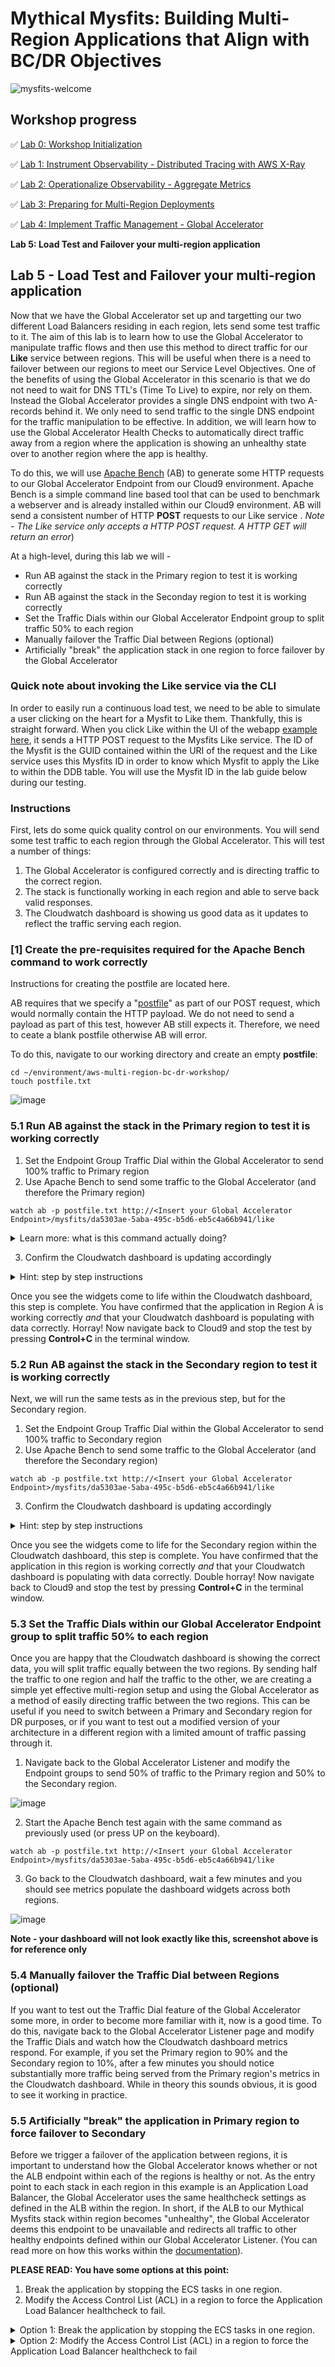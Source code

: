 # Mythical Mysfits: Building Multi-Region Applications that Align with BC/DR Objectives

![mysfits-welcome](../images/mysfits-welcome.png)

## Workshop progress
✅ [Lab 0: Workshop Initialization](../lab-0-init)

✅ [Lab 1: Instrument Observability - Distributed Tracing with AWS X-Ray](../lab-1-xray)

✅ [Lab 2: Operationalize Observability - Aggregate Metrics](../lab-2-agg)

✅ [Lab 3: Preparing for Multi-Region Deployments](../lab-3-mr-prep)

✅ [Lab 4: Implement Traffic Management - Global Accelerator](../lab-4-globalacc)

**Lab 5: Load Test and Failover your multi-region application**

## Lab 5 - Load Test and Failover your multi-region application
Now that we have the Global Accelerator set up and targetting our two different Load Balancers residing in each region, lets send some test traffic to it. The aim of this lab is to learn how to use the Global Accelerator to manipulate traffic flows and then use this method to direct traffic for our **Like** service between regions. This will be useful when there is a need to failover between our regions to meet our Service Level Objectives.
One of the benefits of using the Global Accelerator in this scenario is that we do not need to wait for DNS TTL's (Time To Live) to expire, nor rely on them. Instead the Global Accelerator provides a single DNS endpoint with two A-records behind it. We only need to send traffic to the single DNS endpoint for the traffic manipulation to be effective.
In addition, we will learn how to use the Global Accelerator Health Checks to automatically direct traffic away from a region where the application is showing an unhealthy state over to another region where the app is healthy.

To do this, we will use [Apache Bench](https://httpd.apache.org/docs/2.4/programs/ab.html) (AB) to generate some HTTP requests to our Global Accelerator Endpoint from our Cloud9 environment. Apache Bench is a simple command line based tool that can be used to benchmark a webserver and is already installed within our Cloud9 environment. AB will send a consistent number of HTTP **POST** requests to our Like service . *Note - The Like service only accepts a HTTP POST request. A HTTP GET will return an error*)

At a high-level, during this lab we will -
* Run AB against the stack in the Primary region to test it is working correctly
* Run AB against the stack in the Seconday region to test it is working correctly
* Set the Traffic Dials within our Global Accelerator Endpoint group to split traffic 50% to each region
* Manually failover the Traffic Dial between Regions (optional)
* Artificially "break" the application stack in one region to force failover by the Global Accelerator

### Quick note about invoking the Like service via the CLI

In order to easily run a continuous load test, we need to be able to simulate a user clicking on the heart for a Mysfit to Like them. Thankfully, this is straight forward. When you click Like within the UI of the webapp [example here](![image](https://user-images.githubusercontent.com/23423809/69885348-91915480-1291-11ea-8b21-dd53350d2781.png)
), it sends a HTTP POST request to the Mysfits Like service. The ID of the Mysfit is the GUID contained within the URI of the request and the Like service uses this Mysfits ID in order to know which Mysfit to apply the Like to within the DDB table. You will use the Mysfit ID in the lab guide below during our testing.



### Instructions

First, lets do some quick quality control on our environments. You will send some test traffic to each region through the Global Accelerator. This will test a number of things:
1. The Global Accelerator is configured correctly and is directing traffic to the correct region.
2. The stack is functionally working in each region and able to serve back valid responses.
3. The Cloudwatch dashboard is showing us good data as it updates to reflect the traffic serving each region.

### [1] Create the pre-requisites required for the Apache Bench command to work correctly

Instructions for creating the postfile are located here.

AB requires that we specify a "[postfile](https://httpd.apache.org/docs/2.4/programs/ab.html)" as part of our POST request, which would normally contain the HTTP payload. We do not need to send a payload as part of this test, however AB still expects it. Therefore, we need to ceate a blank postfile otherwise AB will error.

To do this, navigate to our working directory and create an empty **postfile**:

```
cd ~/environment/aws-multi-region-bc-dr-workshop/
touch postfile.txt
```

![image](https://user-images.githubusercontent.com/23423809/69886140-69a3f000-1295-11ea-8d2f-4cc55d79f1d7.png)


### 5.1 Run AB against the stack in the Primary region to test it is working correctly

1. Set the Endpoint Group Traffic Dial within the Global Accelerator to send 100% traffic to Primary region
2. Use Apache Bench to send some traffic to the Global Accelerator (and therefore the Primary region)

```
watch ab -p postfile.txt http://<Insert your Global Accelerator Endpoint>/mysfits/da5303ae-5aba-495c-b5d6-eb5c4a66b941/like
```

<details>
  <summary>Learn more: what is this command actually doing?</summary>

AB will only send a single POST request once every 2s to our endpoint so we will preface it with the linux command **[watch](https://linux.die.net/man/1/watch)**. The use of Watch is helpful here - as it will execute the AB command repeatedly until we instruct it to stop, keeping things simple for the purposes of testing.

Taking this into account, lets make sure we understand what the full command is doing:

Example -<br>
```
watch ab -p postfile.txt http://<Insert your Global Accelerator Endpoint>/mysfits/da5303ae-5aba-495c-b5d6-eb5c4a66b941/like
```

* **watch** - repeat the following command
* **ab** - Apache Bench load genetator
* **-p** flag specifies that we are sending a HTTP POST request
* **postfile.txt** - specifies the empty payload file required for AB to send a POST request
* **http:<Insert your Global Accelerator Endpoint>/mysfits/da5303ae-5aba-495c-b5d6-eb5c4a66b941/like** - the full URI of what we're POSTing to.

Example -
`watch ab -p postfile.txt http://a174d65be73381239e.awsglobalaccelerator.com/mysfits/da5303ae-5aba-495c-b5d6-eb5c4a66b941/like`

  </details>

3. Confirm the Cloudwatch dashboard is updating accordingly

<details>
  <summary>Hint: step by step instructions</summary>

1. Navigate to the Global Accelerator Listener and edit the Endpoint groups Traffic Dial to send 100% traffic to Primary region

![image](https://user-images.githubusercontent.com/23423809/69886941-61e64a80-1299-11ea-9d65-532218b2d2b3.png)

2. Using CLoud9, enter the following command to send some HTTP requests using Apache Bench to our application

`watch ab -p postfile.txt http://<Insert your Global Accelerator Endpoint>/mysfits/da5303ae-5aba-495c-b5d6-eb5c4a66b941/like`

For example: watch ab -p postfile.txt http://**a174d65be73381239e.awsglobalaccelerator.com**/mysfits/da5303ae-5aba-495c-b5d6-eb5c4a66b941/like

![image](https://user-images.githubusercontent.com/23423809/69886638-ce604a00-1297-11ea-996e-bb1975026ca0.png)

Press enter:

![image](https://user-images.githubusercontent.com/23423809/69886679-ff407f00-1297-11ea-892a-890a26c7abd1.png)

Apache Bench is now sending HTTP POST requests to our endpoint and will continue to do so until we stop the watch process. Lets leave this running for a couple of minutes - the aim is to see that our Cloudwatch metrics are populating. *(Note - you can press **Control+C** to stop the test now if you want and resume later)*

If you encounter an error that says:
*ab: Could not open POST data file (postfile.txt): No such file or directory*, then you have not specified an empty postfile. See the Important Note in a previous step.

3. Navigate to the Cloudwatch Dashboard that you created in Lab 2. You should see the different widgets that you have set up within your dashboard begin to have data points in them for the Primary region. You may need to change the refresh intervel to auto-refresh every 10s and the timeframe to **custom (30m)** to see the new metrics come in.

![image](https://user-images.githubusercontent.com/23423809/68569556-3c40f080-0413-11ea-8364-c2b9759b5c90.png)

</details>

Once you see the widgets come to life within the Cloudwatch dashboard, this step is complete. You have confirmed that the application in Region A is working correctly *and* that your Cloudwatch dashboard is populating with data correctly. Horray! Now navigate back to Cloud9 and stop the test by pressing **Control+C** in the terminal window.

### 5.2 Run AB against the stack in the Secondary region to test it is working correctly
Next, we will run the same tests as in the previous step, but for the Secondary region.

1. Set the Endpoint Group Traffic Dial within the Global Accelerator to send 100% traffic to Secondary region
2. Use Apache Bench to send some traffic to the Global Accelerator (and therefore the Secondary region)

`watch ab -p postfile.txt http://<Insert your Global Accelerator Endpoint>/mysfits/da5303ae-5aba-495c-b5d6-eb5c4a66b941/like`

3. Confirm the Cloudwatch dashboard is updating accordingly

<details>
  <summary>Hint: step by step instructions</summary>

1. Navigate to the Global Accelerator Listener and edit the Endpoint groups Traffic Dial to send 100% traffic to the Seconday region

![image](https://user-images.githubusercontent.com/23423809/69886988-9528d980-1299-11ea-8dea-9983d0b685db.png)

2. Enter the following command to send some HTTP requests using Apache Bench to our application, via the Cloud9 CLI

`watch ab -p postfile.txt http://<Insert your Global Accelerator Endpoint>/mysfits/da5303ae-5aba-495c-b5d6-eb5c4a66b941/like`

Apache Bench is now sending HTTP requests to our Global Accelerator endpoint and will continue to do so until we stop the watch process. Lets leave this running for a couple of minutes - the aim is to see that our Cloudwatch metrics are populating. *(Note - you can press **Control+C** to stop the test now if you want and resume later)*

3. Navigate to the Cloudwatch Dashboard that you created in Lab 2. You should see the different widgets that you have set up within your dashboard begin to have data points in them for the Secondary region. At the same time, you'll see traffic drop-off for the Primary region widgets.

</details>

Once you see the widgets come to life for the Secondary region within the Cloudwatch dashboard, this step is complete. You have confirmed that the application in this region is working correctly *and* that your Cloudwatch dashboard is populating with data correctly. Double horray! Now navigate back to Cloud9 and stop the test by pressing **Control+C** in the terminal window.

### 5.3 Set the Traffic Dials within our Global Accelerator Endpoint group to split traffic 50% to each region

Once you are happy that the Cloudwatch dashboard is showing the correct data, you will split traffic equally between the two regions.  By sending half the traffic to one region and half the traffic to the other, we are creating a simple yet effective multi-region setup and using the Global Accelerator as a method of easily directing traffic between the two regions. This can be useful if you need to switch between a Primary and Secondary region for DR purposes, or if you want to test out a modified version of your architecture in a different region with a limited amount of traffic passing through it.

1. Navigate back to the Global Accelerator Listener and modify the Endpoint groups to send 50% of traffic to the Primary region and 50% to the Secondary region.

![image](https://user-images.githubusercontent.com/23423809/69887101-1bddb680-129a-11ea-9efa-b3b09aa84024.png)

2. Start the Apache Bench test again with the same command as previously used (or press UP on the keyboard).

`watch ab -p postfile.txt http://<Insert your Global Accelerator Endpoint>/mysfits/da5303ae-5aba-495c-b5d6-eb5c4a66b941/like`

3. Go back to the Cloudwatch dashboard, wait a few minutes and you should see metrics populate the dashboard widgets across both regions.

![image](https://user-images.githubusercontent.com/23423809/69887455-d7ebb100-129b-11ea-8f6c-1f091dacfde5.png)

**Note - your dashboard will not look exactly like this, screenshot above is for reference only**

### 5.4 Manually failover the Traffic Dial between Regions (optional)

If you want to test out the Traffic Dial feature of the Global Accelerator some more, in order to become more familiar with it, now is a good time. To do this, navigate back to the Global Accelerator Listener page and modify the Traffic Dials and watch how the Cloudwatch dashboard metrics respond. For example, if you set the Primary region to 90% and the Secondary region to 10%, after a few minutes you should notice substantially more traffic being served from the Primary region's metrics in the Cloudwatch dashboard. While in theory this sounds obvious, it is good to see it working in practice.

### 5.5 Artificially "break" the application in Primary region to force failover to Secondary

Before we trigger a failover of the application between regions, it is important to understand how the Global Accelerator knows whether or not the ALB endpoint within each of the regions is healthy or not. As the entry point to each stack in each region in this example is an Application Load Balancer, the Global Accelerator uses the same healthcheck settings as defined in the ALB within the region. In short, if the ALB to our Mythical Mysfits stack within region becomes "unhealthy", the Global Accelerator deems this endpoint to be unavailable and redirects all traffic to other healthy endpoints defined within our Global Accelerator Listener. (You can read more on how this works within the [documentation](https://docs.aws.amazon.com/global-accelerator/latest/dg/introduction-how-it-works.html#about-endpoint-groups-automatic-health-checks)).

**PLEASE READ: You have some options at this point:**

1. Break the application by stopping the ECS tasks in one region.
2. Modify the Access Control List (ACL) in a region to force the Application Load Balancer healthcheck to fail.

<details>
  <summary>Option 1: Break the application by stopping the ECS tasks in one region.</summary>

Kick off the AB command to start sending some traffic to the Global Accelerator.

Next, lets force the ALB within our Primary region into an unhealthy state by stopping the Mysfits and Like tasks in our ECS cluster. Once these are stopped, the ALB healthchecks will fail. To do this we need to set the "Desired Tasks" to 0 for each service.

1. Within the AWS Management Console, navigate to the ECS Service. Select the Cluster running our services
2. Under the Services tab, select the Like-Service, click **Update*
3. Set the **Number of tasks** to 0, click **Skip to review** and then click **Update Service**
4. Click **View Service** to return to the Service screen

Repeat the above steps for the Core-Service.

ECS will update the service and drain any existing connections from the running tasks. This will cause the ALB to fail its healthchecks and therefore fail the Global Accelerator healthchecks for the endpoint in this region.

Your Cloudwatch dashboard should now reflect the traffic pattern expected - within a couple of minutes, you should see that the Primary region is no longer serving requests for the Like service and that the Secondary region is accepting all the traffic.

</details>

<details>
  <summary>Option 2: Modify the Access Control List (ACL) in a region to force the Application Load Balancer healthcheck to fail</summary>

We will simulate a configuration change in a region that results in the ALB being unable to contact the container instances for the application. This configuration change will force the ALB healthchecks to fail and therefore fail the Global Accelerator healthchecks for the endpoint in this region.  

1. Within the AWS Management Console, navigate to the ECS Service. Select the Cluster running our services
2. Under the Services tab, Select the **Core** service.
3. Click the security group un the Details tab which will bring you to the Security Groups section of EC2:

![image](https://user-images.githubusercontent.com/23423809/69887790-90febb00-129d-11ea-91e5-9e2ce3f6f25b.png)

4. Modify the security group click clicking the **Inbound Rules** tab at the bottom and click **Edit rules**.
5. This rule currently allows all TCP traffic from source 10.0.0.0/16 (our VPC CIDR). Edit the rule to reflect 10.0.0.0/32 - this will break the Load Balancer healthchecks as it will not allow the ALB to communicate with this instance.

![image](https://user-images.githubusercontent.com/23423809/69887974-5f3a2400-129e-11ea-8507-dabde34790fd.png)

6. Save the rule.
7. Wait about 30 seconds then, navigate to the Global Accelerator and select your Global Accelerator. You will see the console is informing you that there is a healthy endpoint *(this is correct, we did this in step 5 above)*.

![image](https://user-images.githubusercontent.com/23423809/69888054-c0fa8e00-129e-11ea-9ec2-a94e7f570289.png)

At this time, the Global Accelerator will have redirected all incoming traffic to the remaining healthy endpoints. If you look at the CLoudwatch dashboard, you should see the drop in traffic to the region that you "broke" the application in. This is expected behaviour.

8. Revert the change you made to the security group in step 5 above to bring the application back online and the healthcheck into a healthy state by modifying the source CIDR block to reflect **10.0.0.0/16**.


  </details>
